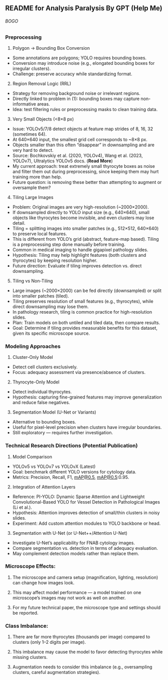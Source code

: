 ## README for Analysis Paralysis By GPT (Help Me)
###### BOGO
### Preprocessing

1. Polygon → Bounding Box Conversion
 - Some annotations are polygons; YOLO requires bounding boxes.
 - Conversion may introduce noise (e.g., elongated bounding boxes for irregular clusters).
 - Challenge: preserve accuracy while standardizing format.

2. Region Removal Logic (RRL)
 - Strategy for removing background noise or irrelevant regions.
 - Directly linked to problem in (1): bounding boxes may capture non-informative areas.
 - Idea: test filtering rules or preprocessing masks to clean training data.

3. Very Small Objects (<8×8 px)
 - Issue: YOLOv5/7/8 detect objects at feature map strides of 8, 16, 32 (sometimes 64).
 - At 640×640 input, the smallest grid cell corresponds to ~8×8 px.
 - Objects smaller than this often “disappear” in downsampling and are very hard to detect.
 - Source: Bochkovskiy et al. (2020, YOLOv4), Wang et al. (2023, YOLOv7), Ultralytics YOLOv5 docs. (**Read More**)
 - My current approach: treat extremely small thyrocyte boxes as noise and filter them out during preprocessing, since keeping them may hurt training more than help.
 - Future question: is removing these better than attempting to augment or oversample them?

4. Tiling Large Images
 - Problem: Original images are very high-resolution (~2000×2000). 
 - If downsampled directly to YOLO input size (e.g., 640×640), small objects like thyrocytes become invisible, and even clusters may lose detail.
 - Tiling = splitting images into smaller patches (e.g., 512×512, 640×640) to preserve local features.
 - This is different from YOLO’s grid (abstract, feature-map based). Tiling is a preprocessing step done manually before training.
 - Common in medical imaging to handle gigapixel pathology slides.
 - Hypothesis: Tiling may help highlight features (both clusters and thyrocytes) by keeping resolution higher.
 - Future direction: Evaluate if tiling improves detection vs. direct downsampling.

5. Tiling vs Non-Tiling
 - Large images (~2000×2000) can be fed directly (downsampled) or split into smaller patches (tiled).
 - Tiling preserves resolution of small features (e.g., thyrocytes), while direct downsampling may lose them.
 - In pathology research, tiling is common practice for high-resolution slides.
 - Plan: Train models on both untiled and tiled data, then compare results.
 - Goal: Determine if tiling provides measurable benefits for this dataset, given its specific microscope source.

### Modeling Approaches

1. Cluster-Only Model

 - Detect cell clusters exclusively.
 - Focus: adequacy assessment via presence/absence of clusters.

2. Thyrocyte-Only Model

 - Detect individual thyrocytes.
 - Hypothesis: capturing fine-grained features may improve generalization and reduce false negatives.

3. Segmentation Model (U-Net or Variants)

 - Alternative to bounding boxes.
 - Useful for pixel-level precision when clusters have irregular boundaries.
 - Still exploratory — requires further investigation.

### Technical Research Directions (Potential Publication)

1. Model Comparison
 - YOLOv5 vs YOLOv7 vs YOLOvX (Latest)
 - Goal: benchmark different YOLO versions for cytology data.
 - Metrics: Precision, Recall, F1, mAP@0.5, mAP@0.5:0.95.

2. Integration of Attention Layers

 - Reference: PI-YOLO: Dynamic Sparse Attention and Lightweight Convolutional-Based YOLO for Vessel Detection in Pathological Images (Li et al.).
 - Hypothesis: Attention improves detection of small/thin clusters in noisy slides.
 - Experiment: Add custom attention modules to YOLO backbone or head.

3. Segmentation with U-Net (or U-Net++/Attention U-Net)

 - Investigate U-Net’s applicability for FNAB cytology images.
 - Compare segmentation vs. detection in terms of adequacy evaluation.
 - May complement detection models rather than replace them.

### Microscope Effects:

1. The microscope and camera setup (magnification, lighting, resolution) can change how images look.

2. This may affect model performance — a model trained on one microscope’s images may not work as well on another.

3. For my future technical paper, the microscope type and settings should be reported.

### Class Imbalance:

1. There are far more thyrocytes (thousands per image) compared to clusters (only 1–2 digits per image).

2. This imbalance may cause the model to favor detecting thyrocytes while missing clusters.

3. Augmentation needs to consider this imbalance (e.g., oversampling clusters, careful augmentation strategies).